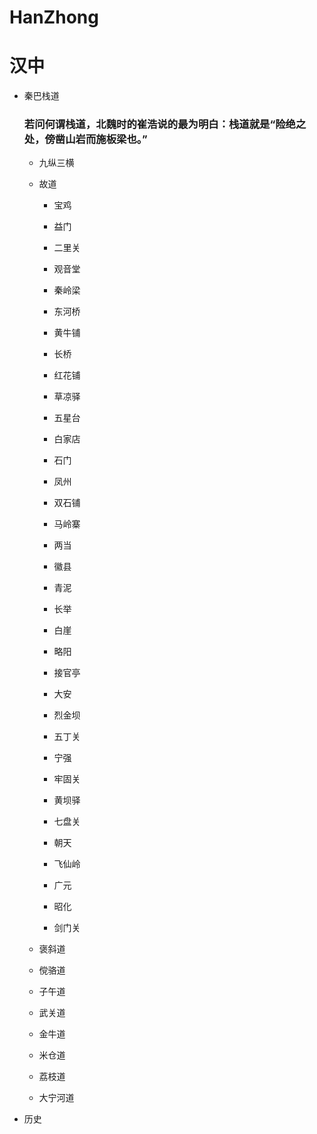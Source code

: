 # HanZhong

# 汉中

+ 秦巴栈道

  ### 若问何谓栈道，北魏时的崔浩说的最为明白：栈道就是“险绝之处，傍凿山岩而施板梁也。”

  + 九纵三横
  
  
  + 故道
  
    + 宝鸡
    
    + 益门
    
    + 二里关
    
    + 观音堂
    
    + 秦岭梁
    
    + 东河桥
    
    + 黄牛铺
    
    + 长桥
    
    + 红花铺
    
    + 草凉驿
    
    + 五星台
     
    + 白家店
    
    + 石门
    
    + 凤州
    
    + 双石铺
    
    + 马岭寨
    
    + 两当
    
    + 徽县
    
    + 青泥
    
    + 长举
    
    + 白崖
    
    + 略阳
    
    + 接官亭
    
    + 大安
    
    + 烈金坝
    
    + 五丁关
    
    + 宁强
    
    + 牢固关
    
    + 黄坝驿
    
    + 七盘关
    
    + 朝天
    
    + 飞仙岭
    
    + 广元
    
    + 昭化
    
    + 剑门关
    
  
  + 褒斜道
  
  + 傥骆道
  
  + 子午道
  
  + 武关道
  
  + 金牛道
  
  + 米仓道
  
  + 荔枝道
  
  + 大宁河道
  
+ 历史
